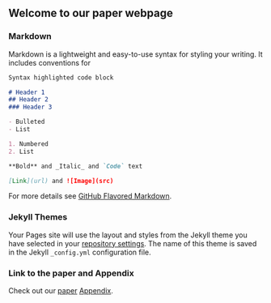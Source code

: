 ## Welcome to our paper webpage

### Markdown

Markdown is a lightweight and easy-to-use syntax for styling your writing. It includes conventions for

```markdown
Syntax highlighted code block

# Header 1
## Header 2
### Header 3

- Bulleted
- List

1. Numbered
2. List

**Bold** and _Italic_ and `Code` text

[Link](url) and ![Image](src)
```

For more details see [GitHub Flavored Markdown](https://guides.github.com/features/mastering-markdown/).

### Jekyll Themes


Your Pages site will use the layout and styles from the Jekyll theme you have selected in your [repository settings](https://github.com/nsping13/steer.github.io/settings). The name of this theme is saved in the Jekyll `_config.yml` configuration file.

### Link to the paper and Appendix

Check out our [paper](https://docs.github.com/categories/github-pages-basics/) [Appendix](https://github.com/contact).

